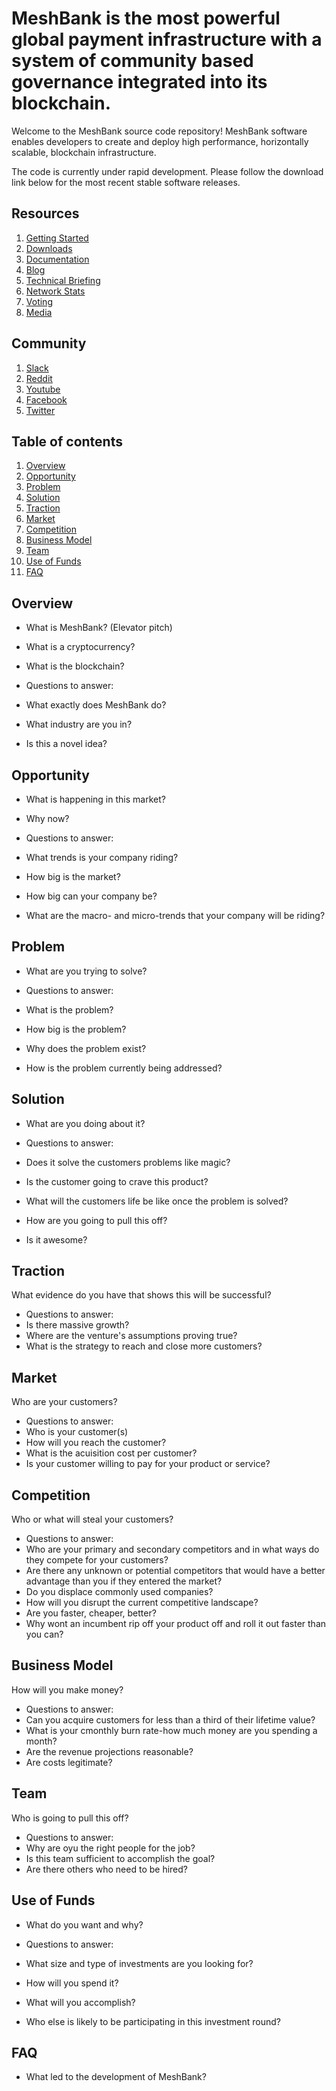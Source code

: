 # MeshBank is the most powerful global payment infrastructure with a system of community based governance integrated into its blockchain. 

Welcome to the MeshBank source code repository! MeshBank software enables developers to create and deploy high performance, horizontally scalable, blockchain infrastructure.

The code is currently under rapid development. Please follow the download link below for the most recent stable software releases. 

## Resources
1. [Getting Started](guide.md)
2. [Downloads](downloads.md)
3. [Documentation](documentation.md)
4. [Blog](blog.md)
5. [Technical Briefing](technical.md)
6. [Network Stats](gettingstarted.md)
7. [Voting](voting.md)
8. [Media](media.md)

## Community
1. [Slack](http://slack.com/meshbank)
2. [Reddit](http://reddit.com/meshbank)
3. [Youtube](http://youtube.com/meshbank)
4. [Facebook](http://facebook.com/meshbank)
5. [Twitter](http://twitter.com/meshbank)


## Table of contents
1. [Overview](#overview)
2. [Opportunity](#opportunity)
3. [Problem](#problem)
4. [Solution](#solution)
5. [Traction](#traction)
6. [Market](#market)
7. [Competition](#competition)
8. [Business Model](#business-model)
9. [Team](#team)
10. [Use of Funds](#use-of-funds)
11. [FAQ](#faq)

  
## Overview
- What is MeshBank? (Elevator pitch)
- What is a cryptocurrency?
- What is the blockchain?

- Questions to answer:
- What exactly does MeshBank do?
- What industry are you in?
- Is this a novel idea?

## Opportunity
- What is happening in this market?
- Why now?

- Questions to answer:
- What trends is your company riding?
- How big is the market?
- How big can your company be?
- What are the macro- and micro-trends that your company will be riding?

## Problem
- What are you trying to solve?

- Questions to answer:
- What is the problem?
- How big is the problem?
- Why does the problem exist?
- How is the problem currently being addressed?

## Solution
- What are you doing about it?

- Questions to answer:
- Does it solve the customers problems like magic?
- Is the customer going to crave this product?
- What will the customers life be like once the problem is solved?
- How are you going to pull this off?
- Is it awesome?


## Traction
What evidence do you have that shows this will be successful?

- Questions to answer:
- Is there massive growth?
- Where are the venture's assumptions proving true?
- What is the strategy to reach and close more customers?

## Market
Who are your customers?

- Questions to answer:
- Who is your customer(s)
- How will you reach the customer?
- What is the acuisition cost per customer?
- Is your customer willing to pay for your product or service?

## Competition
Who or what will steal your customers?

- Questions to answer:
- Who are your primary and secondary competitors and in what ways do they compete for your customers?
- Are there any unknown or potential competitors that would have a better advantage than you if they entered the market?
- Do you displace commonly used companies?
- How will you disrupt the current competitive landscape?
- Are you faster, cheaper, better?
- Why wont an incumbent rip off your product off and roll it out faster than you can?

## Business Model
How will you make money?

- Questions to answer:
- Can you acquire customers for less than a third of their lifetime value?
- What is your cmonthly burn rate-how much money are you spending a month?
- Are the revenue projections reasonable?
- Are costs legitimate?

## Team
Who is going to pull this off?

- Questions to answer:
- Why are oyu the right people for the job?
- Is this team sufficient to accomplish the goal?
- Are there others who need to be hired?

## Use of Funds
- What do you want and why?

- Questions to answer:
- What size and type of investments are you looking for?
- How will you spend it?
- What will you accomplish?
- Who else is likely to be participating in this investment round?

## FAQ
- What led to the development of MeshBank?



  

